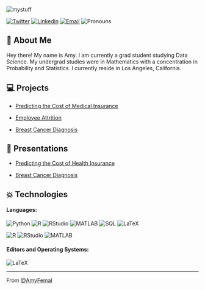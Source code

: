 ![mystuff](https://user-images.githubusercontent.com/61814648/111558472-0c62d500-874c-11eb-954d-6c9520c731ec.png) 

[![Twitter](https://img.shields.io/badge/-Twitter-1ca0f1?style=flat&labelColor=1ca0f1&logo=twitter&logoColor=white&link=https://twitter.com/itsamylyfe)](https://twitter.com/itsamylyfe)
[![Linkedin](https://img.shields.io/badge/-LinkedIn-blue?style=flat&logo=Linkedin&logoColor=white&link=https://www.linkedin.com/in/amy-femal-66316419a/)](https://www.linkedin.com/in/amy-femal-66316419a/)
[![Email](https://img.shields.io/badge/-Email-c14438?style=flat&logo=Gmail&logoColor=white&link=mailto:afemal@my365.bellevue.edu)](mailto:afemal@my365.bellevue.edu)
![Pronouns](https://img.shields.io/badge/Pronouns-she%2Fher-brightgreen?style=flat)


## 📝 About Me
Hey there! My name is Amy. I am currently a grad student studying Data Science. My undergrad studies were in Mathematics with a concentration in Probability and Statistics. I currently reside in Los Angeles, California. 
<!-- More info on badges below: https://github.com/badges/shields/blob/master/doc/logos.md -->

## 💻 Projects 

* [Predicting the Cost of Medical Insurance](https://github.com/afemal/Projects/tree/main/Predicting%20the%20Cost%20of%20Health%20Insurance)

* [Employee Attrition](https://github.com/afemal/Projects/tree/main/Employee%20Attrition)

* [Breast Cancer Diagnosis](https://github.com/afemal/Projects/blob/main/Breast%20Cancer%20Diagnosis/BreastCancerDiagnosis.ipynb)

## 🎥 Presentations

* [Predicting the Cost of Health Insurance](https://youtu.be/F4EP5Q5jQlY)

* [Breast Cancer Diagnosis](https://github.com/afemal/Projects/blob/main/Breast%20Cancer%20Diagnosis/Breast%20Cancer%20Biopsy%20Data.pdf)

## 💥 Technologies

#### Languages:

![Python](https://img.shields.io/badge/-Python-000000?style=flat&logo=python)
![R](https://img.shields.io/badge/-R-000000?style=flat&logo=R)
![RStudio](https://img.shields.io/badge/-RStudio-000000?style=flat&logo=RStudio)
![MATLAB](https://img.shields.io/badge/-matlab-000000?style=flat&logo=matlab)
![SQL](https://img.shields.io/badge/-SQL-000000?style=flat&logo=postgresql)
![LaTeX](https://img.shields.io/badge/-latex-000000?style=flat&logo=latex)

![R](http://img.shields.io/badge/-R-007ACC?style=flat-square&logo=R&logoColor=ffffff)
![RStudio](http://img.shields.io/badge/-rstudio-007396?style=flat-square&logo=rstudio&logoColor=ffffff)
![MATLAB](http://img.shields.io/badge/-MATLAB-6DB33F?style=flat-square&logo=matlab&logoColor=ffffff)

#### Editors and Operating Systems:

![LaTeX](http://img.shields.io/badge/-LaTeX-008080?style=flat-square&logo=latex&logoColor=ffffff)

<hr/>

From [@AmyFemal](https://github.com/afemal)

